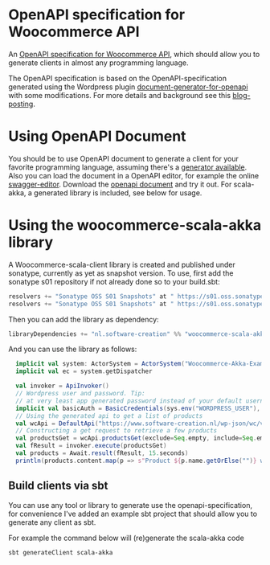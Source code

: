 # OpenAPI specification for Woocommerce API

An [OpenAPI specification for Woocommerce API](https://github.com/gerbrand/WooCommerce-OpenAPI-Client/blob/main/src/main/resources/woocommerce-openapi-3.0.x.yml), which should allow you to generate clients in almost any programming language.

The OpenAPI specification is based on the OpenAPI-specification generated using the Wordpress plugin [document-generator-for-openapi](https://wordpress.org/plugins/document-generator-for-openapi) with some modifications. For more details and background see this [blog-posting](https://www.software-creation.nl/2021/11/using-the-woocommerce-api/).

# Using OpenAPI Document
You should be to use OpenAPI document to generate a client for your favorite programming language, assuming there's a [generator available](https://openapi-generator.tech/). Also you can load the document in a OpenAPI editor, for example the online [swagger-editor](https://editor.swagger.io/). Download the [openapi document](https://github.com/gerbrand/WooCommerce-OpenAPI-Client/blob/main/src/main/resources/woocommerce-openapi-3.0.x.yml) and try it out. For scala-akka, a generated library is included, see below for usage.

# Using the woocommerce-scala-akka library
A Woocommerce-scala-client library is created and published under sonatype, currently as yet as snapshot version.
To use, first add the sonatype s01 repository if not already done so to your build.sbt:
```sbt
resolvers += "Sonatype OSS S01 Snapshots" at " https://s01.oss.sonatype.org/content/repositories/snapshots"
resolvers += "Sonatype OSS S01 Snapshots" at " https://s01.oss.sonatype.org/content/repositories/releases"
```
Then you can add the library as dependency:
```sbt
libraryDependencies += "nl.software-creation" %% "woocommerce-scala-akka-client" % "0.1.1-SNAPSHOT"
```

And you can use the library as follows:
```scala
  implicit val system: ActorSystem = ActorSystem("Woocommerce-Akka-Example")
  implicit val ec = system.getDispatcher

  val invoker = ApiInvoker()
  // Wordpress user and password. Tip:
  // at very least app generated password instead of your default username or password, and preferably a seperated account
  implicit val basicAuth = BasicCredentials(sys.env("WORDPRESS_USER"), sys.env("WORDPRESS_PASSWORD"))
  // Using the generated api to get a list of products
  val wcApi = DefaultApi("https://www.software-creation.nl/wp-json/wc/v3")
  // Constructing a get request to retrieve a few products
  val productsGet = wcApi.productsGet(exclude=Seq.empty, include=Seq.empty, parent=Seq.empty,parentExclude=Seq.empty, page=Some(2) )
  val fResult = invoker.execute(productsGet)
  val products = Await.result(fResult, 15.seconds)
  println(products.content.map(p => s"Product ${p.name.getOrElse("")} with barcode ${p.sku.getOrElse("unknown")} for ${p.price.getOrElse("unknown")}").mkString("\n"))

```

## Build clients via sbt
You can use any tool or library to generate use the openapi-specification, for convenience I've added an example sbt project that should allow you to generate any client as sbt.

For example the command below will (re)generate the scala-akka code
```shell
sbt generateClient scala-akka
```



